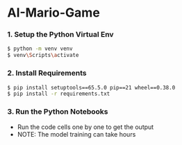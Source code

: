 # **AI-Mario-Game**

### **1. Setup the Python Virtual Env**
```bash
$ python -m venv venv
$ venv\Scripts\activate
```

### **2. Install Requirements**
```bash
$ pip install setuptools==65.5.0 pip==21 wheel==0.38.0
$ pip install -r requirements.txt
```

### **3. Run the Python Notebooks**
 - Run the code cells one by one to get the output
 - NOTE: The model training can take hours
